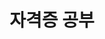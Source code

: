---
title: "자격증 공부"
layout: collection
permalink: algorithm/Certificate/
collection: Certificate
redirect_from: "/Certificate/"
sidebar:
  nav: "algorithm"
---